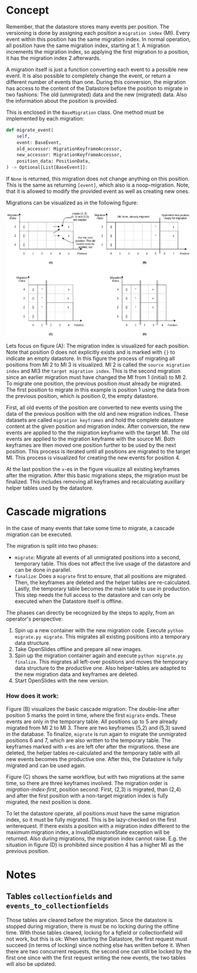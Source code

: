 # Concept

Remember, that the datastore stores many events per position. The versioning is done by assigning each position a `migration index` (MI). Every event within this position has the same migration index. In normal operation, all position have the same migration index, starting at 1. A migration increments the migration index, so applying the first migration to a position, it has the migration index 2 afterwards.

A migration itself is just a function converting each event to a possible new event. It is also possible to completely change the event, or return a different number of events than one. During this conversion, the migration has access to the content of the Datastore before the position to migrate in two fashions: The old (unmigrated) data and the new (migrated) data. Also the information about the position is provided.

This is enclosed in the `BaseMigration` class. One method must be implemented by each migration:

```py
def migrate_event(
    self,
    event: BaseEvent,
    old_accessor: MigrationKeyframeAccessor,
    new_accessor: MigrationKeyframeAccessor,
    position_data: PositionData,
) -> Optional[List[BaseEvent]]:
```

If `None` is returned, this migration does not change anything on this position. This is the same as returning `[event]`, which also is a noop-migration. Note, that it is allowed to modify the provided event as well as creating new ones.

Migrations can be visualized as in the following figure:

![alt text](img/migrations.png)

Lets focus on figure (A): The migration index is visualized for each position. Note that position 0 does not explicitly exists and is marked with `{}` to indicate an empty datastore. In this figure the process of migrating all positions from MI 2 to MI 3 is visualized. MI 2 is called the `source migration index` and MI3 the `target migration index`. This is the second migration since an earlier migration must have changed the MI from 1 (initial) to MI 2. To migrate one position, the previous position must already be migrated. The first position to migrate in this example is position 1 using the data from the previous position, which is position 0, the empty datastore.

First, all old events of the position are converted to new events using the data of the previous position with the old and new migration indices. These datasets are called `migration keyframes` and hold the complete datastore content at the given position and migration index. After conversion, the new events are applied to the the migration keyframe with the target MI. The old events are applied to the migration keyframe with the source MI. Both keyframes are then moved one position further to be used by the next position. This process is iterated until all positions are migrated to the target MI. This process is visualized for creating the new events for position 4.

At the last position the `x`-es in the figure visualize all existing keyframes after the migration. After this basic migrations steps, the migration must be finalized. This includes removing all keyframes and recalculating auxillary helper tables used by the datastore.

# Cascade migrations
In the case of many events that take some time to migrate, a cascade migration can be executed.

The migration is split into two phases:
- `migrate`: Migrate all events of all unmigrated positions into a second, temporary table. This does not affect the live usage of the datastore and can be done in parallel.
- `finalize`: Does a `migrate` first to ensure, that all positions are migrated. Then, the keyframes are deleted and the helper tables are re-calculated. Lastly, the temporary table becomes the main table to use in production. This step needs the full access to the datastore and can only be executed when the Datastore itself is offline.

The phases can directly be recognized by the steps to apply, from an operator's perspective:

1) Spin up a new container with the new migration code. Execute `python migrate.py migrate`. This migrates all existing positions into a temporary data structure.
3) Take OpenSlides offline and prepare all new images.
4) Spin up the migration container again and execute `python migrate.py finalize`. This migrates all left-over positions and moves the temporary data structure to the productive one. Also helper-tables are adapted to the new migration data and keyframes are deleted.
4) Start OpenSlides with the new version.

### How does it work:

Figure (B) visualizes the basic cascade migration: The double-line after position 5 marks the point in time, where the first `migrate` ends. These events are only in the temporary table. All positions up to 5 are already migrated from MI 2 to MI 3. There are two keyframes (5,2) and (5,3) saved in the database. To finalize, `migrate` is run again to migrate the unmigrated positions 6 and 7, which are also written to the temporary table. The keyframes marked with `x`-es are left ofer after the migrations. these are deleted, the helper tables re-calculated and the temporary table with all new events becomes the productive one. After this, the Datastore is fully migrated and can be used again.

Figure (C) shows the same workflow, but with two migrations at the same time, so there are three keyframes involved. The migration order is _migration-index-first_, position second: First, (2,3) is migrated, than (2,4) and after the first position with a non-target migration index is fully migrated, the next position is done.

To let the datastore operate, all positions must have the same migration index, so it must be fully migrated. This is be lazy-checked on the first writerequest. If there exists a position with a migration index different to the maximum migration index, a InvalidDatastoreState exception will be returned. Also during migrations, the migration index cannot raise. E.g. the situation in figure (D) is prohibited since position 4 has a higher MI as the previous position.

# Notes

## Tables `collectionfields` and `events_to_collectionfields`
Those tables are cleared before the migration. Since the datastore is stopped during migration, there is must be no locking during the offline time. With those tables cleared, locking for a fqfield or collectionfield will not work, but this is ok: When starting the Datastore, the first request must succeed (in terms of locking) since nothing else has written before it. When there are two concurrent requests, the second one can still be locked by the first one since with the first request writing the new events, the two tables will also be updated.
